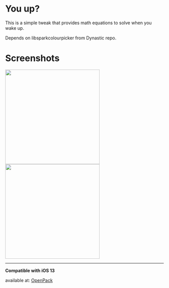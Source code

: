 # You up?
This is a simple tweak that provides math equations to solve when you wake up.

Depends on libsparkcolourpicker from Dynastic repo.

# Screenshots

<img src="https://github.com/1DI4R/Youup/blob/master/Screenshots/SS1.png" height="300" style="max-width:100%;">                        <img src="https://github.com/1DI4R/Youup/blob/master/Screenshots/SS2.png" height="300" style="max-width:100%;">

<hr>

<b>Compatible with iOS 13</b>

available at: [OpenPack](https://repo.openpack.io)
